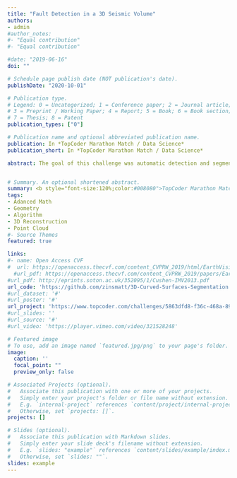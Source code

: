 ```yaml
---
title: "Fault Detection in a 3D Seismic Volume"
authors:
- admin
#author_notes:
#- "Equal contribution"
#- "Equal contribution"

#date: "2019-06-16"
doi: ""

# Schedule page publish date (NOT publication's date).
publishDate: "2020-10-01"

# Publication type.
# Legend: 0 = Uncategorized; 1 = Conference paper; 2 = Journal article;
# 3 = Preprint / Working Paper; 4 = Report; 5 = Book; 6 = Book section;
# 7 = Thesis; 8 = Patent
publication_types: ["0"]

# Publication name and optional abbreviated publication name.
publication: In *TopCoder Marathon Match / Data Science*
publication_short: In *TopCoder Marathon Match / Data Science*

abstract: The goal of this challenge was automatic detection and segmentation of faults (curved surfaces) in 3D seismic data. My solution is based on point cloud analysis with PCL. The algorithms were developed in C++ and a dockerized version of the code was provided. (C++, PCL, eigen, Docker)


# Summary. An optional shortened abstract.
summary: <b style="font-size:120%;color:#008080">TopCoder Marathon Match / Data Science</b><br><b style="color:#FF0000">3nd Place</b> <br> The goal of this challenge was automatic detection and segmentation of faults (curved surfaces) in 3D seismic data. (C++, PCL, eigen, Docker)
tags: 
- Adanced Math
- Geometry
- Algorithm
- 3D Reconstruction
- Point Cloud
#- Source Themes
featured: true

links:
#- name: Open Access CVF
#  url: https://openaccess.thecvf.com/content_CVPRW_2019/html/EarthVision/Leotta_Urban_Semantic_3D_Reconstruction_From_Multiview_Satellite_Imagery_CVPRW_2019_paper.html
  #url_pdf: https://openaccess.thecvf.com/content_CVPRW_2019/papers/EarthVision/Leotta_Urban_Semantic_3D_Reconstruction_From_Multiview_Satellite_Imagery_CVPRW_2019_paper.pdf
#url_pdf: http://eprints.soton.ac.uk/352095/1/Cushen-IMV2013.pdf
url_code: 'https://github.com/zinsmatt/3D-Curved-Surfaces-Segmentation'
#url_dataset: '#'
#url_poster: '#'
url_project: 'https://www.topcoder.com/challenges/5863dfd8-f36c-468a-8930-b2bc16b9a92a?tab=details'
#url_slides: ''
#url_source: '#'
#url_video: 'https://player.vimeo.com/video/321528248'

# Featured image
# To use, add an image named `featured.jpg/png` to your page's folder. 
image:
  caption: ''
  focal_point: ""
  preview_only: false

# Associated Projects (optional).
#   Associate this publication with one or more of your projects.
#   Simply enter your project's folder or file name without extension.
#   E.g. `internal-project` references `content/project/internal-project/index.md`.
#   Otherwise, set `projects: []`.
projects: []

# Slides (optional).
#   Associate this publication with Markdown slides.
#   Simply enter your slide deck's filename without extension.
#   E.g. `slides: "example"` references `content/slides/example/index.md`.
#   Otherwise, set `slides: ""`.
slides: example
---
```


